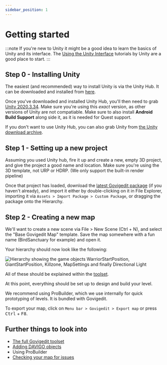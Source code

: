 ```yaml
---
sidebar_position: 1
---
```

# Getting started

:::note
If you're new to Unity it might be a good idea to learn the basics of Unity and its interface.
The [Using the Unity Interface](https://learn.unity.com/tutorial/using-the-unity-interface?uv=2020.3) tutorials by Unity are a good place to start.
:::

## Step 0 - Installing Unity

The easiest (and recommended) way to install Unity is via the Unity Hub. 
It can be downloaded and installed from [here](https://unity3d.com/get-unity/download/archive).

Once you've downloaded and installed Unity Hub, you'll then need to grab [Unity 2020.3.34](unityhub://2020.3.34f1/9a4c9c70452b). 
Make sure you're using this *exact* version, as other versions of Unity are not compatiable. 
Make sure to also install **Android Build Support** along side it, as it is needed for Quest support.

If you don't want to use Unity Hub, you can also grab Unity from [the Unity download archive](https://unity3d.com/get-unity/download/archive).

## Step 1 - Setting up a new project

Assuming you used Unity hub, fire it up and create a new, empty 3D project, and give the project a good name and location. 
Make sure you're using the 3D template, not URP or HDRP. (We only support the built-in render pipeline)

Once that project has loaded, download the [latest Govigedit package](https://davigo.page.link/govigedit-latest)
(if you haven't already), and import it either by double-clicking on it in File Explorer, importing it via `Assets > Import Package > Custom Package`, or dragging the package onto the Hierarchy. 

## Step 2 - Creating a new map

We'll want to create a new scene via File > New Scene (Ctrl + N), and select the "Base Govigedit Map" template. Save the map somewhere with a fun name (BirdSanctuary for example) and open it. 

Your hierarchy should now look like the following:

![Hierarchy showing the game objects WarriorStartPosition, GiantStartPosition, Killzone, MapSettings and finally Directional Light](/img/gettingstarted/templatehierarchy.png)

All of these should be explained within the [toolset](/toolset/components). 

At this point, everything should be set up to design and build your level. 

We recommend using ProBuilder, which we use internally for quick prototyping of levels. It is bundled with Govigedit. 

To export your map, click on `Menu bar > Govigedit > Export map` or press <kbd>Ctrl</kbd> + <kbd>F8</kbd>. 

## Further things to look into

* [The full Govigedit toolset](/toolset/components)
* [Adding DAVIGO objects](/toolset/editor-windows/asset-browser)
* Using ProBuilder
* [Checking your map for issues](/toolset/editor-windows/map-issues)
